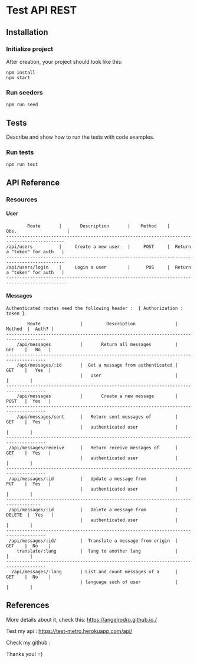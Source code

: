 # Test API REST

## Installation

### Initialize project

After creation, your project should look like this:

```
npm install
npm start 
```

### Run seeders

```
npm run seed
```

## Tests

Describe and show how to run the tests with code examples.

### Run tests

```
npm run test
```
## API Reference

### Resources

#### User


            Route       |       Description       |    Method    |       Obs.                   |
    --------------------------------------------------------------------------------------------
    /api/users          |     Create a new user   |     POST     |  Return a "token" for auth   |
    --------------------------------------------------------------------------------------------
    /api/users/login    |     Login a user        |      POS     |  Return a "token" for auth   |
    ---------------------------------------------------------------------------------------------

#### Messages

    Authenticated routes need the following header :  { Authorization : token }

            Route               |         Description               |  Method  |  Auth? | 
    -------------------------------------------------------------------------------------
        /api/messages           |       Return all messages         |   GET    |   No   | 
    -------------------------------------------------------------------------------------
        /api/messages/:id       |  Get a message from authenticated |   GET    |   Yes  |
                                |   user                            |          |        |
    -------------------------------------------------------------------------------------
        /api/messages           |       Create a new message        |   POST   |  Yes   |
    -------------------------------------------------------------------------------------
        /api/messages/sent      |   Return sent messages of         |   GET    |  Yes   |  
                                |   authenticated user              |          |        |
    -------------------------------------------------------------------------------------
     /api/messages/receive      |   Return receive messages of      |   GET    |  Yes   |  
                                |   authenticated user              |          |        |
    -------------------------------------------------------------------------------------
     /api/messages/:id          |   Update a message from           |   PUT    |  Yes   |  
                                |   authenticated user              |          |        |
    -----------------------------------------------------------------------------------
     /api/messages/:id          |   Delete a message from           |  DELETE  |  Yes   |  
                                |   authenticated user              |          |        |
    -------------------------------------------------------------------------------------
     /api/messages/:id/         |  Translate a message from origin  |   GET    |  No    |
        translate/:lang         |  lang to another lang             |          |        |
    -------------------------------------------------------------------------------------
      /api/messages/:lang       | List and count messages of a      |   GET    |  No    |
                                | language such of user             |          |        |


## References

More details about it, check this: https://angelrodro.github.io./

Test my api : https://test-metro.herokuapp.com/api/

Check my github : 

Thanks you! =)


